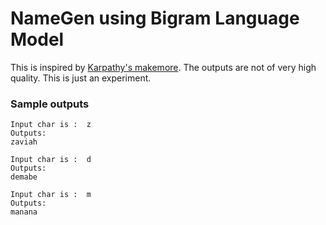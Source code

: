 # NameGen using Bigram Language Model

This is inspired by [Karpathy's makemore](https://github.com/karpathy/makemore).
The outputs are not of very high quality. This is just an experiment.

### Sample outputs
````
Input char is :  z
Outputs:
zaviah

Input char is :  d
Outputs:
demabe

Input char is :  m
Outputs:
manana
````